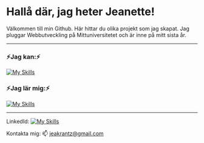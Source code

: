 # Hallå där, jag heter Jeanette!


Välkommen till min Github. Här hittar du olika projekt som jag skapat. 
Jag pluggar Webbutveckling på Mittuniversitetet och är inne på mitt sista år. 

---

### ⚡Jag kan:⚡
[![My Skills](https://skillicons.dev/icons?i=js,html,css,bootstrap,figma,gulp,laravel,mysql,php,sass,vue,wordpress)](https://skillicons.dev)

### ⚡Jag lär mig:⚡
[![My Skills](https://skillicons.dev/icons?i=cs,dotnet,mongodb,nodejs,react)](https://skillicons.dev)

---
LinkedId: 
[![My Skills](https://skillicons.dev/icons?i=linkedin)](https://skillicons.dev)

Kontakta mig:
📫 jeakrantz@gmail.com
